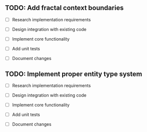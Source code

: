 
## TODO: Add fractal context boundaries
- [ ] Research implementation requirements
- [ ] Design integration with existing code
- [ ] Implement core functionality
- [ ] Add unit tests
- [ ] Document changes


## TODO: Implement proper entity type system
- [ ] Research implementation requirements
- [ ] Design integration with existing code
- [ ] Implement core functionality
- [ ] Add unit tests
- [ ] Document changes

